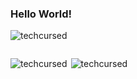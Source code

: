 ### Hello World!
<p align="left"> <img src="https://komarev.com/ghpvc/?username=techcursed&label=Profile%20views&color=0e75b6&style=flat" alt="techcursed" /> </p>


<div class = "box">
<p><img align="left" src="https://github-readme-stats.vercel.app/api/top-langs?username=techcursed&show_icons=true&locale=en&layout=compact" alt="techcursed" /></p>

<p><img align="right" src="https://github-readme-stats.vercel.app/api?username=techcursed&show_icons=true&locale=en" alt="techcursed" /></p>
</div>

<style>
  .box{
  display : flex;
  }
  </style>
